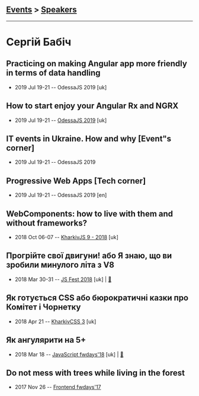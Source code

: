 ## [Events](../README.md) > [Speakers](../speakers.md)
---

# Сергій Бабіч

## Practicing on making Angular app more friendly in terms of data handling
- 2019 Jul 19-21 -- OdessaJS 2019 [uk]   
## How to start enjoy your Angular Rx and NGRX
- 2019 Jul 19-21 -- [OdessaJS 2019](https://www.youtube.com/watch?v=ydMbOVA4RMM) [uk]   
## IT events in Ukraine. How and why [Event&quot;s corner]
- 2019 Jul 19-21 -- OdessaJS 2019    
## Progressive Web Apps [Tech corner]
- 2019 Jul 19-21 -- OdessaJS 2019 [en]   
## WebComponents: how to live with them and without frameworks?
- 2018 Oct 06-07 -- [KharkivJS 9 - 2018](https://www.youtube.com/watch?v=rqk9Kd7JRJI) [uk]   
## Прогрійте свої двигуни! або Я знаю, що ви зробили минулого літа з V8
- 2018 Mar 30-31 -- [JS Fest 2018](https://www.youtube.com/watch?v=SikWzFg-Zm0) [uk] | [:notebook:](https://babichss.github.io/v8/index.html#/)  
## Як готується CSS або бюрократичні казки про Комітет і Чорнетку
- 2018 Apr 21 -- [KharkivCSS 3](https://www.youtube.com/watch?v=n3ztNlbJjq4) [uk]   
## Як ангулярити на 5+
- 2018 Mar 18 -- [JavaScript fwdays&#39;18](https://youtu.be/dfJyrbk7PME) [uk] | [:notebook:](https://babichss.github.io/angular-for-a-plus/#/)  
## Do not mess with trees while living in the forest
- 2017 Nov 26 -- [Frontend fwdays&#39;17](https://frameworksdays.com/event/frontend-fwdays-17/review/do-not-mess-with-trees)    
